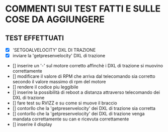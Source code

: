 # COMMENTI SUI TEST FATTI E SULLE COSE DA AGGIUNGERE

## TEST EFFETTUATI
- [x] 'SETGOALVELOCITY' DXL DI TRAZIONE
- [x] inviare la 'getpresenvelocity' DXL di trazione
- [] inserire un '-' sul motore corretto affinchè i DXL di trazione si muovino correttamente
- [] modificare il valore di RPM che arriva dal telecomando sia corretto secondo il valore massimo di rpm del motore
- [] rendere il codice piu leggibile
- [] inserire la possibilità di reboot a distanza attraverso telecomando dei  DXL di trazione
- [] fare test su RVIZZ e su come si muove il braccio
- [] contorllo che la 'getpresenvelocity' dei DXL di trazione sia corretta
- [] contorllo che la 'getpresenvelocity' dei DXL di trazione venga mandata correttamente su can e ricevuta correttamente
- [] inserire il display